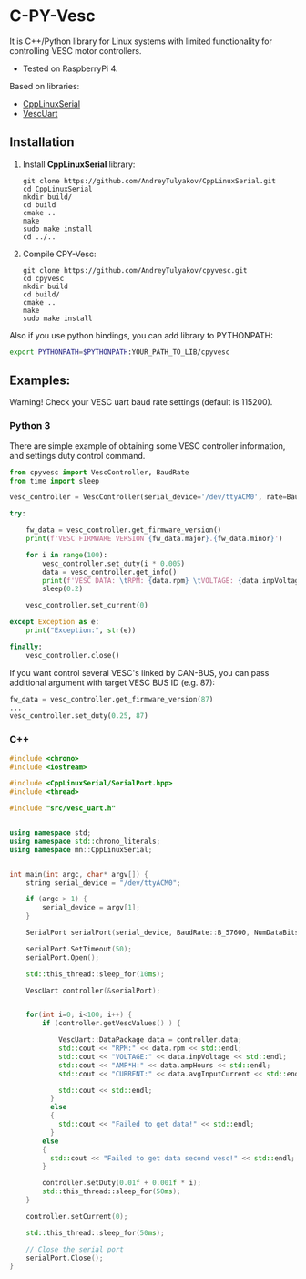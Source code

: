 # C-PY-Vesc

It is C++/Python library for Linux systems with limited functionality for controlling VESC motor controllers. 
- Tested on RaspberryPi 4.

Based on libraries:
- [CppLinuxSerial](https://github.com/gbmhunter/CppLinuxSerial)
- [VescUart](https://github.com/SolidGeek/VescUart)


## Installation

1. Install **CppLinuxSerial** library:

    ```shell
    git clone https://github.com/AndreyTulyakov/CppLinuxSerial.git
    cd CppLinuxSerial
    mkdir build/
    cd build
    cmake ..
    make
    sudo make install
    cd ../..
    ```
    
2) Compile CPY-Vesc:

    ```shell
    git clone https://github.com/AndreyTulyakov/cpyvesc.git
    cd cpyvesc
    mkdir build
    cd build/
    cmake ..
    make
    sudo make install
    ```
    
Also if you use python bindings, you can add library to PYTHONPATH:
```bash
export PYTHONPATH=$PYTHONPATH:YOUR_PATH_TO_LIB/cpyvesc
```

    
## Examples:

Warning! Check your VESC uart baud rate settings (default is 115200).


### Python 3

There are simple example of obtaining some VESC controller information, and settings duty control command.

```python
from cpyvesc import VescController, BaudRate
from time import sleep

vesc_controller = VescController(serial_device='/dev/ttyACM0', rate=BaudRate.B_57600, timeout=50)

try:

    fw_data = vesc_controller.get_firmware_version()
    print(f'VESC FIRMWARE VERSION {fw_data.major}.{fw_data.minor}')

    for i in range(100):
        vesc_controller.set_duty(i * 0.005)
        data = vesc_controller.get_info()
        print(f'VESC DATA: \tRPM: {data.rpm} \tVOLTAGE: {data.inpVoltage} \tCURRENT: {data.avgInputCurrent}')
        sleep(0.2)

    vesc_controller.set_current(0)

except Exception as e:
    print("Exception:", str(e))

finally:
    vesc_controller.close()

```


If you want control several VESC's linked by CAN-BUS, you can pass additional argument with target VESC BUS ID (e.g. 87):

```python
fw_data = vesc_controller.get_firmware_version(87)
...
vesc_controller.set_duty(0.25, 87)
```


### C++

```C++
#include <chrono>
#include <iostream>

#include <CppLinuxSerial/SerialPort.hpp>
#include <thread>

#include "src/vesc_uart.h"


using namespace std;
using namespace std::chrono_literals;
using namespace mn::CppLinuxSerial;


int main(int argc, char* argv[]) {
    string serial_device = "/dev/ttyACM0";

    if (argc > 1) {
        serial_device = argv[1];
    }

    SerialPort serialPort(serial_device, BaudRate::B_57600, NumDataBits::EIGHT, Parity::NONE, NumStopBits::ONE);

    serialPort.SetTimeout(50);
    serialPort.Open();

    std::this_thread::sleep_for(10ms);

    VescUart controller(&serialPort);


    for(int i=0; i<100; i++) {
        if (controller.getVescValues() ) {

            VescUart::DataPackage data = controller.data;
            std::cout << "RPM:" << data.rpm << std::endl;
            std::cout << "VOLTAGE:" << data.inpVoltage << std::endl;
            std::cout << "AMP*H:" << data.ampHours << std::endl;
            std::cout << "CURRENT:" << data.avgInputCurrent << std::endl;

            std::cout << std::endl;
          }
          else
          {
            std::cout << "Failed to get data!" << std::endl;
          }
        else
        {
          std::cout << "Failed to get data second vesc!" << std::endl;
        }

        controller.setDuty(0.01f + 0.001f * i);
        std::this_thread::sleep_for(50ms);
    }

    controller.setCurrent(0);

    std::this_thread::sleep_for(50ms);

    // Close the serial port
    serialPort.Close();
}
```
